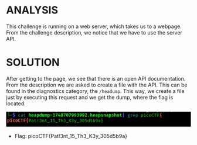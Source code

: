 # ANALYSIS
This challenge is running on a web server, which takes us to a webpage. From the challenge description, we notice that we have to use the server API.  
  

# SOLUTION
After getting to the page, we see that there is an open API documentation.
From the description we are asked to create a file with the API. This can be found in the diagnostics category, the `/headump`. This way, we create a file just by executing this request and we get the dump, where the flag is located.
  
  

![](assets/solve.png)
  
  

* Flag: picoCTF{Pat!3nt_15_Th3_K3y_305d5b9a}

